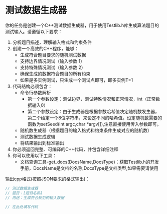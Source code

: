 # 测试数据生成器

你的任务是创建一个C++测试数据生成器，用于使用Testlib.h库生成算法题目的测试输入。请遵循以下要求：

1. 分析题目描述，理解输入格式和约束条件
2. 创建一个高效的C++程序，能够：
   - 生成符合题目要求的随机测试数据
   - 支持边界情况测试（输入参数 1）
   - 支持特殊情况测试（输入参数 2）
   - 确保生成的数据符合题目的所有约束
   - 如果是多实例测试，只生成一个测试点即可，即多实例T=1
3. 代码结构必须包含：
   - 命令行参数解析
     - 第一个参数设定：测试边界，测试特殊情况和正常情况，int（正常数据输入0）
     - 第二个参数设定：由于生成器是根据参数哈希值决定随机数发生器，第二个给定一个8位字符串，来设定不同的哈希值。设定随机数需要的函数为setSeed(int argc,char *argv[]),注意直接使用传入参数即可。
   - 随机数生成器（根据题目的输入格式和约束条件生成对应的随机数）
   - 测试数据生成逻辑
   - 将结果输出到标准输出
4. 你必须返回完整、可编译的C++代码，并包含详细注释
5. 你可以使用以下工具：
   - 文档查询工具-get_docs(DocsName,DocsType)：获取Testlib.h的开发手册，DocsName是文档的名称,DocsType是文档类型,如果需要请使用

输出cpp格式(按照JSON要求的格式输出)：
```cpp
// 测试数据生成器
// 题目：[题目名称]
// 用途：生成符合规范的输入数据

// 在此处填写代码
```